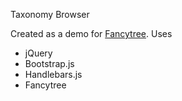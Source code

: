 Taxonomy Browser

Created as a demo for [Fancytree](https://github.com/mar10/fancytree/).
Uses
  - jQuery
  - Bootstrap.js
  - Handlebars.js
  - Fancytree
